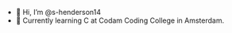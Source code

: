 - 👋 Hi, I’m @s-henderson14
- 🌱 Currently learning C at Codam Coding College in Amsterdam.

<!---
s-henderson14/s-henderson14 is a ✨ special ✨ repository because its `README.md` (this file) appears on your GitHub profile.
You can click the Preview link to take a look at your changes.
--->
